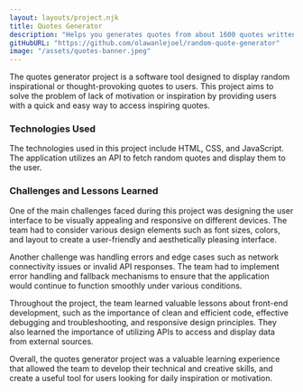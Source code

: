 ```yaml
---
layout: layouts/project.njk
title: Quotes Generator
description: "Helps you generates quotes from about 1600 quotes written by different authors . Quotes are automatically copied to your clipboards."
gitHubURL: "https://github.com/olawanlejoel/random-quote-generator"
image: "/assets/quotes-banner.jpeg"
---
```


The quotes generator project is a software tool designed to display random inspirational or thought-provoking quotes to users. This project aims to solve the problem of lack of motivation or inspiration by providing users with a quick and easy way to access inspiring quotes.

### Technologies Used

The technologies used in this project include HTML, CSS, and JavaScript. The application utilizes an API to fetch random quotes and display them to the user.

### Challenges and Lessons Learned

One of the main challenges faced during this project was designing the user interface to be visually appealing and responsive on different devices. The team had to consider various design elements such as font sizes, colors, and layout to create a user-friendly and aesthetically pleasing interface.

Another challenge was handling errors and edge cases such as network connectivity issues or invalid API responses. The team had to implement error handling and fallback mechanisms to ensure that the application would continue to function smoothly under various conditions.

Throughout the project, the team learned valuable lessons about front-end development, such as the importance of clean and efficient code, effective debugging and troubleshooting, and responsive design principles. They also learned the importance of utilizing APIs to access and display data from external sources.

Overall, the quotes generator project was a valuable learning experience that allowed the team to develop their technical and creative skills, and create a useful tool for users looking for daily inspiration or motivation.
